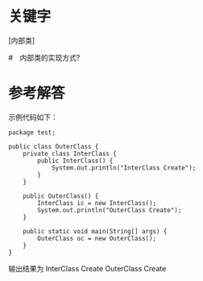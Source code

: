 # 关键字

[内部类]

#　内部类的实现方式?

# 参考解答
示例代码如下：
```
package test;

public class OuterClass {
	private class InterClass {
		public InterClass() {
			System.out.println("InterClass Create");
		}
	}

	public OuterClass() {
		InterClass ic = new InterClass();
		System.out.println("OuterClass Create");
	}

	public static void main(String[] args) {
		OuterClass oc = new OuterClass();
	}
}
```
输出结果为
InterClass Create
OuterClass Create

